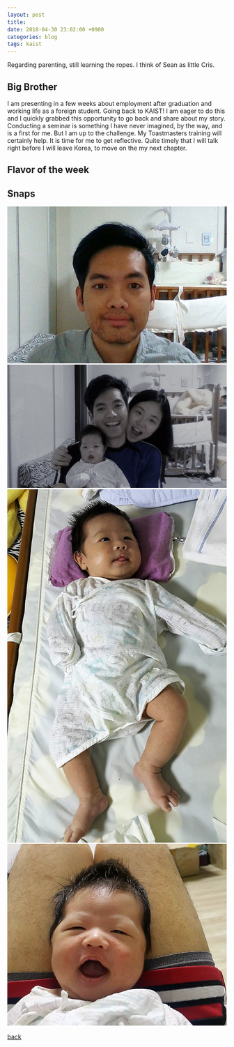 ```yaml
---
layout: post
title: 
date: 2018-04-30 23:02:00 +0900
categories: blog
tags: kaist
---
```


Regarding parenting, still learning the ropes. I think of Sean as little Cris.

## Big Brother

I am presenting in a few weeks about employment after graduation and working life as a foreign student. Going back to KAIST! I am eager to do this and I quickly grabbed this opportunity to go back and share about my story. Conducting a seminar is something I have never imagined, by the way, and is a first for me. But I am up to the challenge. My Toastmasters training will certainly help. It is time for me to get reflective. Quite timely that I will talk right before I will leave Korea, to move on the my next chapter.

## Flavor of the week



## Snaps

![](/assets/img/20180430-rugged.jpg "No shaving for two weeks")
![](/assets/img/20180430-fampic.jpg "Family pic")
![](/assets/img/20180430-onemonth.jpg "1 month")
![](/assets/img/20180429-smile.jpg "You brighten my day")


[back](/blog)

